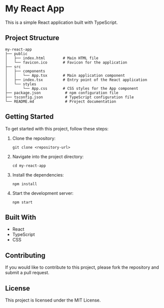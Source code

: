 # My React App

This is a simple React application built with TypeScript. 

## Project Structure

```
my-react-app
├── public
│   ├── index.html        # Main HTML file
│   └── favicon.ico       # Favicon for the application
├── src
│   ├── components
│   │   └── App.tsx       # Main application component
│   ├── index.tsx         # Entry point of the React application
│   └── styles
│       └── App.css       # CSS styles for the App component
├── package.json           # npm configuration file
├── tsconfig.json          # TypeScript configuration file
└── README.md              # Project documentation
```

## Getting Started

To get started with this project, follow these steps:

1. Clone the repository:
   ```
   git clone <repository-url>
   ```

2. Navigate into the project directory:
   ```
   cd my-react-app
   ```

3. Install the dependencies:
   ```
   npm install
   ```

4. Start the development server:
   ```
   npm start
   ```

## Built With

- React
- TypeScript
- CSS

## Contributing

If you would like to contribute to this project, please fork the repository and submit a pull request. 

## License

This project is licensed under the MIT License.